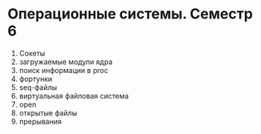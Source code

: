 # Операционные системы. Семестр 6
1. Сокеты
2. загружаемые модули ядра
3. поиск информации в proc
4. фортунки
5. seq-файлы
6. виртуальная файловая система
7. open
8. открытые файлы
9. прерывания
